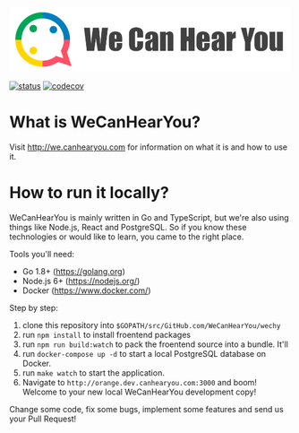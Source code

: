 ![](/public/imgs/logo2.png)

[![status](https://app.wercker.com/status/921c1213268ff20191c449eb6eae5db2/s/master)](https://app.wercker.com/project/byKey/921c1213268ff20191c449eb6eae5db2)
[![codecov](https://codecov.io/gh/WeCanHearYou/wechy/branch/master/graph/badge.svg)](https://codecov.io/gh/WeCanHearYou/wechy)

# What is WeCanHearYou?

Visit http://we.canhearyou.com for information on what it is and how to use it.

# How to run it locally?

WeCanHearYou is mainly written in Go and TypeScript, but we're also using things like Node.js, React and PostgreSQL. So if you know these technologies or would like to learn, you came to the right place.

Tools you'll need:

- Go 1.8+ (https://golang.org)
- Node.js 6+ (https://nodejs.org/)
- Docker (https://www.docker.com/)

Step by step:

1) clone this repository into `$GOPATH/src/GitHub.com/WeCanHearYou/wechy`
2) run `npm install` to install froentend packages 
3) run `npm run build:watch` to pack the froentend source into a bundle. It'll 
4) run `docker-compose up -d` to start a local PostgreSQL database on Docker.
5) run `make watch` to start the application.
6) Navigate to `http://orange.dev.canhearyou.com:3000` and boom! Welcome to your new local WeCanHearYou development copy!

Change some code, fix some bugs, implement some features and send us your Pull Request!
